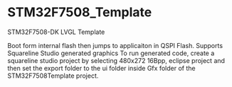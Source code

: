 # STM32F7508_Template
STM32F7508-DK LVGL Template

Boot form internal flash then jumps to applicaiton in QSPI Flash.
Supports Squareline Studio generated graphics
To run generated code, create a squareline studio project by selecting 480x272 16Bpp, eclipse project and then set the export folder to the ui folder inside Gfx folder of the STM32F7508Template project.

